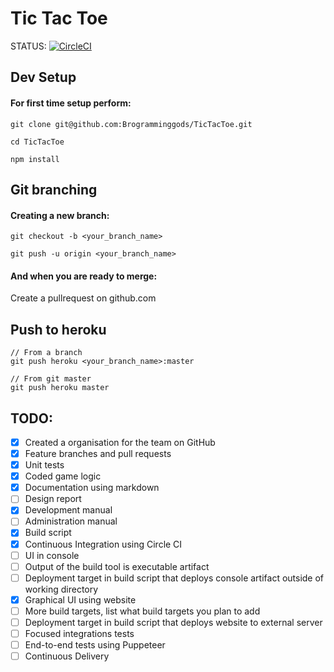 # Tic Tac Toe
STATUS: [![CircleCI](https://circleci.com/gh/Brogramminggods/TicTacToe.svg?style=svg)](https://circleci.com/gh/Brogramminggods/TicTacToe)

## Dev Setup
#### For first time setup perform:
```
git clone git@github.com:Brogramminggods/TicTacToe.git

cd TicTacToe

npm install
```

## Git branching 
#### Creating a new branch:
```
git checkout -b <your_branch_name>

git push -u origin <your_branch_name>
```
#### And when you are ready to merge:
Create a pullrequest on github.com

## Push to heroku
```
// From a branch
git push heroku <your_branch_name>:master

// From git master
git push heroku master
```

## TODO:

- [x] Created a organisation for the team on GitHub
- [x] Feature branches and pull requests
- [x] Unit tests
- [x] Coded game logic
- [x] Documentation using markdown
- [ ] Design report
- [x] Development manual
- [ ] Administration manual
- [x] Build script
- [x] Continuous Integration using Circle CI
- [ ] UI in console
- [ ] Output of the build tool is executable artifact
- [ ] Deployment target in build script that deploys console artifact outside of working directory
- [x] Graphical UI using website
- [ ] More build targets, list what build targets you plan to add
- [ ] Deployment target in build script that deploys website to external server
- [ ] Focused integrations tests
- [ ] End-to-end tests using Puppeteer
- [ ] Continuous Delivery
